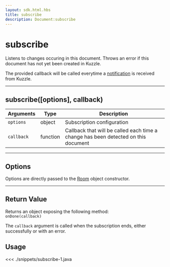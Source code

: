 ```yaml
---
layout: sdk.html.hbs
title: subscribe
description: Document:subscribe
---
```


# subscribe

Listens to changes occuring in this document.
Throws an error if this document has not yet been created in Kuzzle.

The provided callback will be called everytime a [notification](/sdk-reference/android/3/notifications) is received from Kuzzle.

---

## subscribe([options], callback)

| Arguments  | Type     | Description                                                                        |
| ---------- | -------- | ---------------------------------------------------------------------------------- |
| `options`  | object   | Subscription configuration                                                         |
| `callback` | function | Callback that will be called each time a change has been detected on this document |

---

## Options

Options are directly passed to the [Room](/sdk-reference/android/3/room/) object constructor.

---

## Return Value

Returns an object exposing the following method:  
 `onDone(callback)`

The `callback` argument is called when the subscription ends, either successfully or with an error.

## Usage

<<< ./snippets/subscribe-1.java
